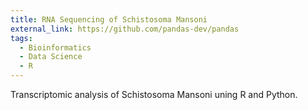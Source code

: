 ```yaml
---
title: RNA Sequencing of Schistosoma Mansoni
external_link: https://github.com/pandas-dev/pandas
tags:
  - Bioinformatics
  - Data Science
  - R
---
```


Transcriptomic analysis of Schistosoma Mansoni uning R and Python.

<!--more-->
